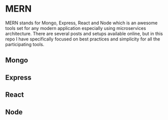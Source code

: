 MERN
======
MERN stands for Mongo, Express, React and Node which is an awesome tools set for any modern application especially using microservices architecture.
There are several posts and setups available online, but in this repo I have specifically focused on best practices and simplicity for all the participating
tools.


## Mongo


## Express



## React



## Node